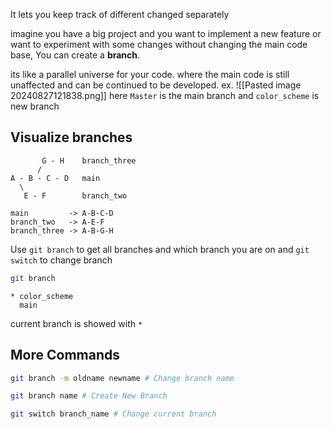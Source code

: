 It lets you keep track of different changed separately

imagine you have a big project and you want to implement a new feature or want to experiment with some changes without changing the main code base, You can create  a **branch**.

its like a parallel universe for your code. where the main code is still unaffected and can be continued to be developed.
ex.
![[Pasted image 20240827121838.png]]
here `Master` is the main branch and `color_scheme` is new branch

## **Visualize branches**
```
       G - H    branch_three
      /
A - B - C - D   main
  \
   E - F        branch_two

main         -> A-B-C-D
branch_two   -> A-E-F
branch_three -> A-B-G-H

```

Use `git branch` to get all branches and which branch you are on and `git switch` to change branch

```bash
git branch
```

```stdout
* color_scheme
  main
```
current branch is showed with `*` 

## **More Commands**
```bash
git branch -m oldname newname # Change branch name

git branch name # Create New Branch 

git switch branch_name # Change current branch

```
